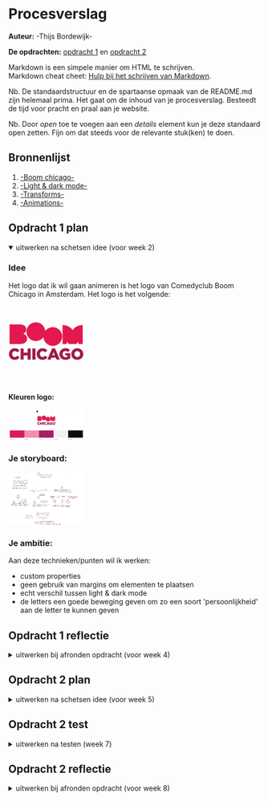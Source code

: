 # Procesverslag
**Auteur:** -Thijs Bordewijk-

**De opdrachten:** [opdracht 1](opdracht1/index.html) en [opdracht 2](opdracht2/index.html)


Markdown is een simpele manier om HTML te schrijven.  
Markdown cheat cheet: [Hulp bij het schrijven van Markdown](https://github.com/adam-p/markdown-here/wiki/Markdown-Cheatsheet).

Nb. De standaardstructuur en de spartaanse opmaak van de README.md zijn helemaal prima. Het gaat om de inhoud van je procesverslag. Besteedt de tijd voor pracht en praal aan je website.

Nb. Door *open* toe te voegen aan een *details* element kun je deze standaard open zetten. Fijn om dat steeds voor de relevante stuk(ken) te doen.



## Bronnenlijst
  1. [-Boom chicago-](https://boomchicago.nl/)
  2. [-Light & dark mode-](https://developer.mozilla.org/en-US/docs/Web/CSS/@media/prefers-color-scheme)
  3. [-Transforms- ](https://developer.mozilla.org/en-US/docs/Web/CSS/transform)
  4. [-Animations-](https://developer.mozilla.org/en-US/docs/Web/CSS/CSS_Animations/Using_CSS_animations)



## Opdracht 1 plan

<details open>
  <summary>uitwerken na schetsen idee (voor week 2)</summary>


  ### Idee
  <p>Het logo dat ik wil gaan animeren is het logo van Comedyclub Boom Chicago in Amsterdam. Het logo is het volgende:</p>
  <img src="readme-images/bcLogo.png" width="30%px" alt="Logo Boom Chicago">

  #### Kleuren logo:
  <img src="readme-images/bcKleuren.png" width="30%" alt="Kleuren Boom Chicago">


  ### Je storyboard:
  <img src="readme-images/bcStoryboard.jpg" width="30%" alt="storyboard voor opdracht 1">


  ### Je ambitie: 
  Aan deze technieken/punten wil ik werken:
  - custom properties
  - geen gebruik van margins om elementen te plaatsen
  - echt verschil tussen light & dark mode
  - de letters een goede beweging geven om zo een soort 'persoonlijkheid' aan de letter te kunnen geven
 
</details>



## Opdracht 1 reflectie

<details>
  <summary>uitwerken bij afronden opdracht (voor week 4)</summary>


  ### Je uitkomst - karakteristiek screenshot(s):
  <img src="readme-images/screenshot-1.png" width="20%" alt="uitkomst opdracht 1">
  <img src="readme-images/screenshot-2.png" width="20%" alt="uitkomst opdracht 1">
  <img src="readme-images/screenshot-3.png" width="20%" alt="uitkomst opdracht 1">


  ### Dit ging goed/Heb ik geleerd: 
  Het gebruik van custom properties ging erg goed, ik had ingeschat hier langer voor nodig te hebben maar eigenlijk ging het meteen zoals ik wou dat het ging.
  

  <img src="readme-images/code-1.png" width="30%" alt="top">


  ### Dit was lastig/Is niet gelukt:
  Responsive maken met mix-max of clamps. Ik ben er niet aan toe gekomen dit te doen dus heb ik een iets simpelere oplossing gebruikt, namelijk de positionering van het canvas met vw aangeduid in plaats van px.

  Ook had ik liever meerdere korte keyframes gebruikt zodat ik de ease-effecten beter had kunnen gebruiken, hier ben ik alleen niet aan toe gekomen dus heb ik langere keyframes gebruikt.
  
  <img src="readme-images/code-2.png" width="30%px" alt="bummer">
</details>



## Opdracht 2 plan

<details>
  <summary>uitwerken na schetsen idee (voor week 5)</summary>


  ### Je ontwerp:
  <img src="readme-images/dummy-plaatje.svg" width="375px" alt="ontwerp opdracht 2">


  ### Je ambitie: 
  Aan deze technieken/punten wil ik werken:
  - punt 1
  - punt 2
  - nog een punt
  - ...
</details>



## Opdracht 2 test

<details>
  <summary>uitwerken na testen (week 7)</summary>

  Neem minimaal 5 bevindingen op:



  ### Bevinding 1:
  Omschrijving van wat er nog niet orde was (tekst en afbeeding(en)).

  #### oplossing:
  Beschrijving hoe je het hebt hebt opgelost of als het niet gelukt is hoe je het zou oplossen (tekst en afbeeding(en)).



  ### Bevinding 2:
  Omschrijving van wat er nog niet orde was (tekst en afbeeding(en)).

  #### oplossing:
  Beschrijving hoe je het hebt hebt opgelost of als het niet gelukt is hoe je het zou oplossen (tekst en afbeeding(en)).



  ### Bevinding 3:
  ...
</details>



## Opdracht 2 reflectie

<details>
  <summary>uitwerken bij afronden opdracht (voor week 8)</summary>

  ### Je uitkomst - karakteristiek screenshot(s):
  <img src="readme-images/dummy-plaatje.svg" width="375px" alt="uitkomst opdracht 2">


  ### Dit ging goed/Heb ik geleerd: 
  Korte omschrijving met plaatje(s)

  <img src="readme-images/dummy-plaatje.svg" width="375px" alt="top">


  ### Dit was lastig/Is niet gelukt:
  Korte omschrijving met plaatje(s)

  <img src="readme-images/dummy-plaatje.svg" width="375px" alt="bummer">
</details>
